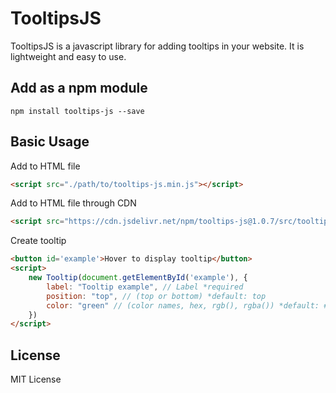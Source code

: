 # TooltipsJS
TooltipsJS is a javascript library for adding tooltips in your website. It is lightweight and easy to use.
## Add as a npm module
```shell
npm install tooltips-js --save
```
## Basic Usage 
Add to HTML file
```html
<script src="./path/to/tooltips-js.min.js"></script>
```
Add to HTML file through CDN
```html
<script src="https://cdn.jsdelivr.net/npm/tooltips-js@1.0.7/src/tooltips-js.min.js"></script>
```
Create tooltip
```html
<button id='example'>Hover to display tooltip</button>
<script>
	new Tooltip(document.getElementById('example'), {
		label: "Tooltip example", // Label *required
		position: "top", // (top or bottom) *default: top
		color: "green" // (color names, hex, rgb(), rgba()) *default: #444
	})
</script>
```
## License
MIT License
